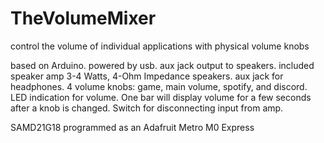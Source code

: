 # TheVolumeMixer
control the volume of individual applications with physical volume knobs

based on Arduino. powered by usb. aux jack output to speakers. included speaker amp 3-4 Watts, 4-Ohm Impedance speakers. aux jack for headphones. 4 volume knobs:  game, main volume, spotify, and discord. LED indication for volume. One bar will display volume for a few seconds after a knob is changed. Switch for disconnecting input from amp.

SAMD21G18 programmed as an Adafruit Metro M0 Express
